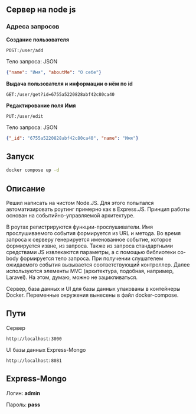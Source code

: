 ## Сервер на node js

### Адреса запросов

<b>Создание пользователя</b>

    POST:/user/add

Тело запроса: JSON 

```JSON
{"name": "Имя", "aboutMe": "О себе"}
```

<b>Выдача пользователя и информации о нём по id</b>

    GET:/user/get?id=6755a5220828abf42c80ca40

<b>Редактирование поля Имя</b>

    PUT:/user/edit

Тело запроса: JSON 

```JSON
{"_id": "6755a5220828abf42c80ca40", "name": "Имя"}
```

## Запуск

```bash
docker compose up -d
```

## Описание

Решил написать на чистом Node.JS. Для этого попытался автоматизировать роутинг примерно как в Express.JS. Принцип работы основан на событийно-управляемой архитектуре.

В роутах регистрируются функции-прослушиватели. Имя прослушиваемого события формируется из URL и метода. Во время запроса к серверу генерируется именованное событие, которое формируется извне, из запроса. Также из запроса стандартными средствами JS извлекаются параметры, а с помощью библиотеки co-body формируется тело запроса. При получении слушателем ожидаемого события вызывается соответствующий контроллер. Далее используются элементы MVC (архитектура, подобная, например, Laravel). На этом, думаю, можно не зацикливаться.

Сервер, база данных и UI для базы данных упакованы в контейнеры Docker. Переменные окружения вынесены в файл docker-compose.

## Пути

Сервер

    http://localhost:3000

UI базы данных Express-Mongo

    http://localhost:8081

## Express-Mongo

Логин: <b>admin</b>

Пароль: <b>pass</b>
